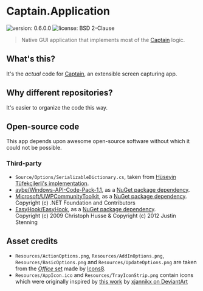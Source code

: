 ﻿# Captain.Application
![version: 0.6.0.0](https://img.shields.io/badge/version-0.6.0.0-blue.svg)
![license: BSD 2-Clause](https://img.shields.io/badge/license-BSD_2--Clause-brightgreen.svg)
> Native GUI application that implements most of the [Captain](https://github.com/CaptainApp/Captain) logic.

## What's this?
It's the _actual_ code for [Captain](https://github.com/CaptainApp/Captain), an extensible screen capturing app.

## Why different repositories?
It's easier to organize the code this way.

## Open-source code
This app depends upon awesome open-source software without which it could not be possible.

### Third-party  
- `Source/Options/SerializableDictionary.cs`, taken from [Hüseyin Tüfekçilerli's implementation](http://huseyint.com/2007/12/xml-serializable-generic-dictionary-tipi/).
- [aybe/Windows-API-Code-Pack-1.1](https://github.com/aybe/Windows-API-Code-Pack-1.1), as a [NuGet package dependency](https://www.nuget.org/packages/WindowsAPICodePack-Shell/).
- [Microsoft/UWPCommunityToolkit](https://github.com/Microsoft/UWPCommunityToolkit), as a [NuGet package dependency](https://www.nuget.org/packages/Microsoft.Toolkit.Uwp/).  
Copyright (c) .NET Foundation and Contributors
- [EasyHook/EasyHook](https://github.com/EasyHook/EasyHook/), as a [NuGet package dependency](https://www.nuget.org/packages/EasyHookNativePackage/).  
Copyright (c) 2009 Christoph Husse & Copyright (c) 2012 Justin Stenning

## Asset credits
- `Resources/ActionOptions.png`, `Resources/AddInOptions.png`, `Resources/BasicOptions.png` and `Resources/UpdateOptions.png` are taken from the [*Office* set](https://icons8.com/icon/set/office) made by [Icons8](https://icons8.com).
- `Resources/AppIcon.ico` and `Resources/TrayIconStrip.png` contain icons which were originally inspired by [this work](https://xjannikx.deviantart.com/art/White-Windows-icons-16x16-187515430) by [xjannikx on DeviantArt](https://xjannikx.deviantart.com)